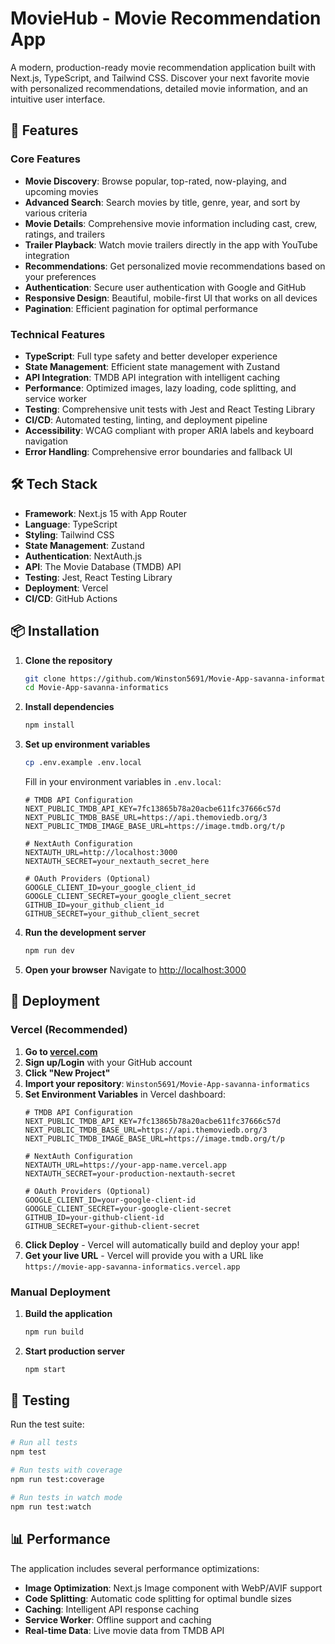 # MovieHub - Movie Recommendation App

A modern, production-ready movie recommendation application built with Next.js, TypeScript, and Tailwind CSS. Discover your next favorite movie with personalized recommendations, detailed movie information, and an intuitive user interface.

## 🚀 Features

### Core Features
- **Movie Discovery**: Browse popular, top-rated, now-playing, and upcoming movies
- **Advanced Search**: Search movies by title, genre, year, and sort by various criteria
- **Movie Details**: Comprehensive movie information including cast, crew, ratings, and trailers
- **Trailer Playback**: Watch movie trailers directly in the app with YouTube integration
- **Recommendations**: Get personalized movie recommendations based on your preferences
- **Authentication**: Secure user authentication with Google and GitHub
- **Responsive Design**: Beautiful, mobile-first UI that works on all devices
- **Pagination**: Efficient pagination for optimal performance

### Technical Features
- **TypeScript**: Full type safety and better developer experience
- **State Management**: Efficient state management with Zustand
- **API Integration**: TMDB API integration with intelligent caching
- **Performance**: Optimized images, lazy loading, code splitting, and service worker
- **Testing**: Comprehensive unit tests with Jest and React Testing Library
- **CI/CD**: Automated testing, linting, and deployment pipeline
- **Accessibility**: WCAG compliant with proper ARIA labels and keyboard navigation
- **Error Handling**: Comprehensive error boundaries and fallback UI

## 🛠️ Tech Stack

- **Framework**: Next.js 15 with App Router
- **Language**: TypeScript
- **Styling**: Tailwind CSS
- **State Management**: Zustand
- **Authentication**: NextAuth.js
- **API**: The Movie Database (TMDB) API
- **Testing**: Jest, React Testing Library
- **Deployment**: Vercel
- **CI/CD**: GitHub Actions

## 📦 Installation

1. **Clone the repository**
   ```bash
   git clone https://github.com/Winston5691/Movie-App-savanna-informatics.git
   cd Movie-App-savanna-informatics
   ```

2. **Install dependencies**
   ```bash
   npm install
   ```

3. **Set up environment variables**
   ```bash
   cp .env.example .env.local
   ```
   
   Fill in your environment variables in `.env.local`:
   ```env
   # TMDB API Configuration
   NEXT_PUBLIC_TMDB_API_KEY=7fc13865b78a20acbe611fc37666c57d
   NEXT_PUBLIC_TMDB_BASE_URL=https://api.themoviedb.org/3
   NEXT_PUBLIC_TMDB_IMAGE_BASE_URL=https://image.tmdb.org/t/p

   # NextAuth Configuration
   NEXTAUTH_URL=http://localhost:3000
   NEXTAUTH_SECRET=your_nextauth_secret_here

   # OAuth Providers (Optional)
   GOOGLE_CLIENT_ID=your_google_client_id
   GOOGLE_CLIENT_SECRET=your_google_client_secret
   GITHUB_ID=your_github_client_id
   GITHUB_SECRET=your_github_client_secret
   ```

4. **Run the development server**
   ```bash
   npm run dev
   ```

5. **Open your browser**
   Navigate to [http://localhost:3000](http://localhost:3000)

## 🚀 Deployment

### Vercel (Recommended)

1. **Go to [vercel.com](https://vercel.com)**
2. **Sign up/Login** with your GitHub account
3. **Click "New Project"**
4. **Import your repository**: `Winston5691/Movie-App-savanna-informatics`
5. **Set Environment Variables** in Vercel dashboard:
   ```env
   # TMDB API Configuration
   NEXT_PUBLIC_TMDB_API_KEY=7fc13865b78a20acbe611fc37666c57d
   NEXT_PUBLIC_TMDB_BASE_URL=https://api.themoviedb.org/3
   NEXT_PUBLIC_TMDB_IMAGE_BASE_URL=https://image.tmdb.org/t/p

   # NextAuth Configuration
   NEXTAUTH_URL=https://your-app-name.vercel.app
   NEXTAUTH_SECRET=your-production-nextauth-secret

   # OAuth Providers (Optional)
   GOOGLE_CLIENT_ID=your-google-client-id
   GOOGLE_CLIENT_SECRET=your-google-client-secret
   GITHUB_ID=your-github-client-id
   GITHUB_SECRET=your-github-client-secret
   ```
6. **Click Deploy** - Vercel will automatically build and deploy your app!
7. **Get your live URL** - Vercel will provide you with a URL like `https://movie-app-savanna-informatics.vercel.app`

### Manual Deployment

1. **Build the application**
   ```bash
   npm run build
   ```

2. **Start production server**
   ```bash
   npm start
   ```

## 🧪 Testing

Run the test suite:
```bash
# Run all tests
npm test

# Run tests with coverage
npm run test:coverage

# Run tests in watch mode
npm run test:watch
```

## 📊 Performance

The application includes several performance optimizations:

- **Image Optimization**: Next.js Image component with WebP/AVIF support
- **Code Splitting**: Automatic code splitting for optimal bundle sizes
- **Caching**: Intelligent API response caching
- **Service Worker**: Offline support and caching
- **Real-time Data**: Live movie data from TMDB API
